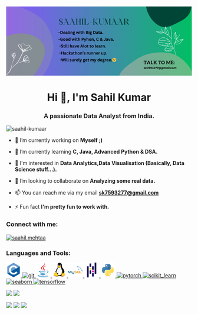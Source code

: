 ![logo](https://github.com/Saahil-Kumaar/Saahil-Kumaar/blob/main/Github_Banner_1.png)
<h1 align="center">Hi 👋, I'm Sahil Kumar</h1>
<h3 align="center">A passionate Data Analyst from India.</h3>

<p align="left"> <img src="https://komarev.com/ghpvc/?username=saahil-kumaar&label=Profile%20views&color=0e75b6&style=flat" alt="saahil-kumaar" /> </p>

- 🔭 I’m currently working on **Myself ;)**

- 🌱 I’m currently learning **C, Java, Advanced Python & DSA.**

- 👀 I'm interested in **Data Analytics,Data Visualisation (Basically, Data Science stuff...).**

- 💞️ I’m looking to collaborate on **Analyzing some real data.**

- 📫 You can reach me via my email **sk7593277@gmail.com**

- ⚡ Fun fact **I'm pretty fun to work with.**

<h3 align="left">Connect with me:</h3>
<p align="left">
<a href="https://instagram.com/saahil.mehtaa" target="blank"><img align="center" src="https://raw.githubusercontent.com/rahuldkjain/github-profile-readme-generator/master/src/images/icons/Social/instagram.svg" alt="saahil.mehtaa" height="30" width="40" /></a>
</p>

<h3 align="left">Languages and Tools:</h3>
<p align="left"> <a href="https://www.cprogramming.com/" target="_blank" rel="noreferrer"> <img src="https://raw.githubusercontent.com/devicons/devicon/master/icons/c/c-original.svg" alt="c" width="40" height="40"/> </a> <a href="https://git-scm.com/" target="_blank" rel="noreferrer"> <img src="https://www.vectorlogo.zone/logos/git-scm/git-scm-icon.svg" alt="git" width="40" height="40"/> </a> <a href="https://www.java.com" target="_blank" rel="noreferrer"> <img src="https://raw.githubusercontent.com/devicons/devicon/master/icons/java/java-original.svg" alt="java" width="40" height="40"/> </a> <a href="https://www.linux.org/" target="_blank" rel="noreferrer"> <img src="https://raw.githubusercontent.com/devicons/devicon/master/icons/linux/linux-original.svg" alt="linux" width="40" height="40"/> </a> <a href="https://www.mysql.com/" target="_blank" rel="noreferrer"> <img src="https://raw.githubusercontent.com/devicons/devicon/master/icons/mysql/mysql-original-wordmark.svg" alt="mysql" width="40" height="40"/> </a> <a href="https://pandas.pydata.org/" target="_blank" rel="noreferrer"> <img src="https://raw.githubusercontent.com/devicons/devicon/2ae2a900d2f041da66e950e4d48052658d850630/icons/pandas/pandas-original.svg" alt="pandas" width="40" height="40"/> </a> <a href="https://www.python.org" target="_blank" rel="noreferrer"> <img src="https://raw.githubusercontent.com/devicons/devicon/master/icons/python/python-original.svg" alt="python" width="40" height="40"/> </a> <a href="https://pytorch.org/" target="_blank" rel="noreferrer"> <img src="https://www.vectorlogo.zone/logos/pytorch/pytorch-icon.svg" alt="pytorch" width="40" height="40"/> </a> <a href="https://scikit-learn.org/" target="_blank" rel="noreferrer"> <img src="https://upload.wikimedia.org/wikipedia/commons/0/05/Scikit_learn_logo_small.svg" alt="scikit_learn" width="40" height="40"/> </a> <a href="https://seaborn.pydata.org/" target="_blank" rel="noreferrer"> <img src="https://seaborn.pydata.org/_images/logo-mark-lightbg.svg" alt="seaborn" width="40" height="40"/> </a> <a href="https://www.tensorflow.org" target="_blank" rel="noreferrer"> <img src="https://www.vectorlogo.zone/logos/tensorflow/tensorflow-icon.svg" alt="tensorflow" width="40" height="40"/> </a> </p>

![](https://github-readme-stats.vercel.app/api/top-langs?username=saahil-kumaar&show_icons=true&locale=en&theme=dracula)
![](https://github-readme-streak-stats.herokuapp.com/?user=saahil-kumaar&theme=dracula)

![](https://github-profile-summary-cards.vercel.app/api/cards/profile-details?username=Saahil-Kumaar&theme=dracula)
![](https://github-profile-summary-cards.vercel.app/api/cards/stats?username=Saahil-Kumaar&layout=compact&theme=dracula)
![](https://quotes-github-readme.vercel.app/api?type=horizontal&theme=dracula)
